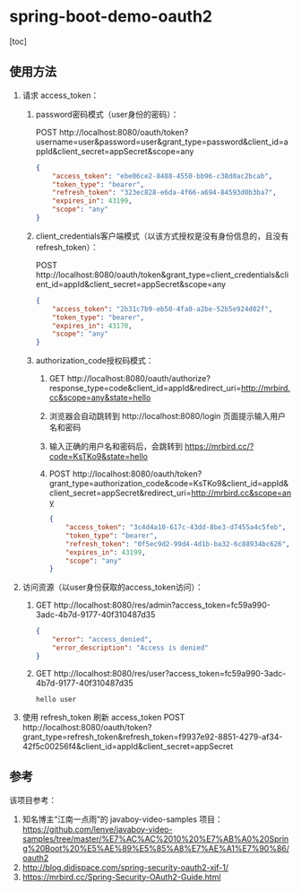 # spring-boot-demo-oauth2

[toc]

## 使用方法

1. 请求 access_token：
   
   1. password密码模式（user身份的密码）：
   
      POST http://localhost:8080/oauth/token?username=user&password=user&grant_type=password&client_id=appId&client_secret=appSecret&scope=any
   
      ```json
      {
          "access_token": "ebe06ce2-8488-4550-bb96-c38d0ac2bcab",
          "token_type": "bearer",
          "refresh_token": "323ec828-e6da-4f66-a694-84593d0b3ba7",
          "expires_in": 43199,
          "scope": "any"
      }
      ```
   
      
   
   2. client_credentials客户端模式（以该方式授权是没有身份信息的，且没有 refresh_token）：
   
      POST http://localhost:8080/oauth/token&grant_type=client_credentials&client_id=appId&client_secret=appSecret&scope=any
   
      ```json
      {
          "access_token": "2b31c7b9-eb50-4fa0-a2be-52b5e924d02f",
          "token_type": "bearer",
          "expires_in": 43170,
          "scope": "any"
      }
      ```
   
      
      
   3. authorization_code授权码模式：
   
      1. GET http://localhost:8080/oauth/authorize?response_type=code&client_id=appId&redirect_uri=http://mrbird.cc&scope=any&state=hello
   
      2. 浏览器会自动跳转到 http://localhost:8080/login 页面提示输入用户名和密码
   
      3. 输入正确的用户名和密码后，会跳转到 https://mrbird.cc/?code=KsTKo9&state=hello
   
      4. POST http://localhost:8080/oauth/token?grant_type=authorization_code&code=KsTKo9&client_id=appId&client_secret=appSecret&redirect_uri=http://mrbird.cc&scope=any
   
         ```json
         {
             "access_token": "3c4d4a10-617c-43dd-8be3-d7455a4c5feb",
             "token_type": "bearer",
             "refresh_token": "0f5ec9d2-99d4-4d1b-ba32-6c88934bc626",
             "expires_in": 43199,
             "scope": "any"
         }
         ```
   
         
   
2. 访问资源（以user身份获取的access_token访问）：

   1. GET http://localhost:8080/res/admin?access_token=fc59a990-3adc-4b7d-9177-40f310487d35

      ```json
      {
          "error": "access_denied",
          "error_description": "Access is denied"
      }
      ```

      

   2. GET http://localhost:8080/res/user?access_token=fc59a990-3adc-4b7d-9177-40f310487d35

      ```
      hello user
      ```
      
      
      
   
3. 使用 refresh_token 刷新 access_token
   POST http://localhost:8080/oauth/token?grant_type=refresh_token&refresh_token=f9937e92-8851-4279-af34-42f5c00256f4&client_id=appId&client_secret=appSecret

## 参考

该项目参考：

1. 知名博主“江南一点雨”的 javaboy-video-samples 项目：https://github.com/lenve/javaboy-video-samples/tree/master/%E7%AC%AC%2010%20%E7%AB%A0%20Spring%20Boot%20%E5%AE%89%E5%85%A8%E7%AE%A1%E7%90%86/oauth2
2. http://blog.didispace.com/spring-security-oauth2-xjf-1/
3. https://mrbird.cc/Spring-Security-OAuth2-Guide.html


